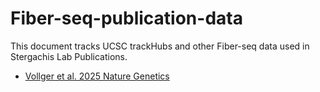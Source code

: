 # Fiber-seq-publication-data

This document tracks UCSC trackHubs and other Fiber-seq data used in Stergachis Lab Publications.

- [Vollger et al. 2025 Nature Genetics](papers/Vollger_et_al_2025_Nature_Genetics.md)
